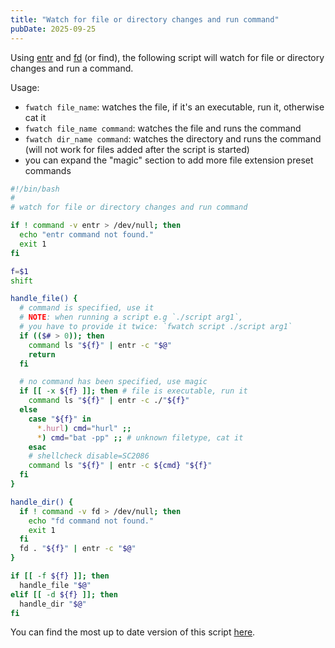 ```yaml
---
title: "Watch for file or directory changes and run command"
pubDate: 2025-09-25
---
```


Using [entr](https://github.com/eradman/entr) and
[fd](https://github.com/sharkdp/fd) (or find), the following script will watch
for file or directory changes and run a command.

Usage:

- `fwatch file_name`: watches the file, if it's an executable, run it, otherwise
  cat it
- `fwatch file_name command`: watches the file and runs the command
- `fwatch dir_name command`: watches the directory and runs the command (will
  not work for files added after the script is started)
- you can expand the "magic" section to add more file extension preset commands

```bash
#!/bin/bash
#
# watch for file or directory changes and run command

if ! command -v entr > /dev/null; then
  echo "entr command not found."
  exit 1
fi

f=$1
shift

handle_file() {
  # command is specified, use it
  # NOTE: when running a script e.g `./script arg1`,
  # you have to provide it twice: `fwatch script ./script arg1`
  if (($# > 0)); then
    command ls "${f}" | entr -c "$@"
    return
  fi

  # no command has been specified, use magic
  if [[ -x ${f} ]]; then # file is executable, run it
    command ls "${f}" | entr -c ./"${f}"
  else
    case "${f}" in
      *.hurl) cmd="hurl" ;;
      *) cmd="bat -pp" ;; # unknown filetype, cat it
    esac
    # shellcheck disable=SC2086
    command ls "${f}" | entr -c ${cmd} "${f}"
  fi
}

handle_dir() {
  if ! command -v fd > /dev/null; then
    echo "fd command not found."
    exit 1
  fi
  fd . "${f}" | entr -c "$@"
}

if [[ -f ${f} ]]; then
  handle_file "$@"
elif [[ -d ${f} ]]; then
  handle_dir "$@"
fi
```

You can find the most up to date version of this script
[here](https://github.com/dotfrag/dotfiles/blob/main/bin/fwatch).

